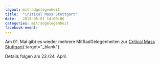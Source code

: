 ```yaml
---
layout: mitradgelegenheit
title:  "Critical Mass Stuttgart"
date:   2015-05-01 14:00:00
categories: mitradgelegenheit
facebook-event: 
---
```


Am 01.&nbsp;Mai gibt es wieder mehrere MitRadGelegenheiten zur [Critical Mass Stuttgart][CM-Stuttgart]{:target="_blank"}.

Details folgen am 23./24. April.




[CM-Stuttgart]: https://criticalmassstuttgart.wordpress.com/
